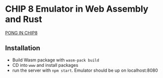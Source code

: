 # CHIP 8 Emulator in Web Assembly and Rust

[PONG IN CHIP8](Screenshot.png)

## Installation
- Build Wasm package with `wasm-pack build`
- CD into `www` and install packages
- run the server with `npm start`. Emulator should be up on localhost:8080